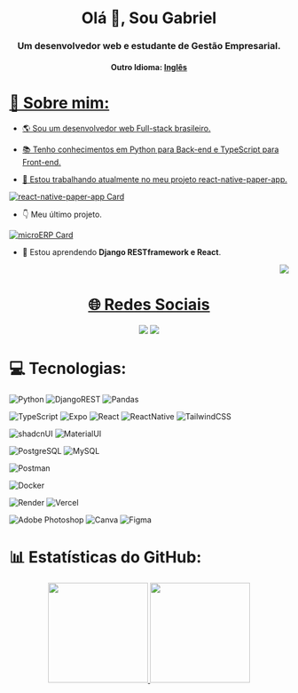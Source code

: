 <h1 align="center">Olá 👋, Sou Gabriel</h1>
<h3 align="center">Um desenvolvedor web e estudante de Gestão Empresarial.</h3>
<h4 align="center">Outro Idioma: <a href="https://github.com/Gabriel-Aguiar-Reis/Gabriel-Aguiar-Reis/tree/main/README.md">Inglês</h4>

# 💫 Sobre mim:

- 🌎 Sou um desenvolvedor web Full-stack brasileiro.
  
- 📚 Tenho conhecimentos em Python para Back-end e TypeScript para Front-end.

- 🔭 Estou trabalhando atualmente no meu projeto react-native-paper-app.

<div align="left" display= "flex">

  [![react-native-paper-app Card](https://github-readme-stats.vercel.app/api/pin/?username=gabriel-aguiar-reis&repo=react-native-paper-app&theme=github_dark&border_color=30363d)](https://github.com/gabriel-aguiar-reis/react-native-paper-app)
  
</div>

- 👇 Meu último projeto.
  
<div align="left" display= "flex">

  [![microERP Card](https://github-readme-stats.vercel.app/api/pin/?username=gabriel-aguiar-reis&repo=microERP&theme=github_dark&border_color=30363d)](https://github.com/gabriel-aguiar-reis/microERP)
  
</div>

- 🌱 Estou aprendendo **Django RESTframework e React**.

<div display= "flex" justify-content= "flex-end" align= "right">
  
  <a href="https://visitcount.itsvg.in">
    <img src="https://visitcount.itsvg.in/api?id=Gabriel-Aguiar-Reis&label=Profile%20Views&color=1&icon=5&pretty=true">
  
</div>

<h1 align= "center">🌐 Redes Sociais</h1>
<div align= "center">

  <a href = "mailto:lugafeagre@gmail.com">
    <img src="https://img.shields.io/badge/-Gmail-%23333?style=for-the-badge&logo=gmail&logoColor=white&color=red" target="_blank"></a>
  <a href="https://www.linkedin.com/in/gabriel-aguiar-reis" target="_blank">
    <img src="https://img.shields.io/badge/-LinkedIn-%230077B5?style=for-the-badge&logo=linkedin&logoColor=white" target="_blank"></a> 

</div>

# 💻 Tecnologias:
![Python](https://img.shields.io/badge/python-3670A0?style=for-the-badge&logo=python&logoColor=ffdd54&color=1e3a8a) ![DjangoREST](https://img.shields.io/badge/DJANGO%20REST-brightgreen?style=for-the-badge&logo=django&logoColor=EDEEF0&color=1e3a8a) ![Pandas](https://img.shields.io/badge/pandas-%23150458.svg?style=for-the-badge&logo=pandas&logoColor=white&color=1e3a8a)

![TypeScript](https://img.shields.io/badge/typescript-brightgreen?style=for-the-badge&logo=typescript&logoColor=blue&color=222222) ![Expo](https://img.shields.io/badge/Expo-brightgreen?style=for-the-badge&logo=expo&logoColor=EDEEF0&color=222222) ![React](https://img.shields.io/badge/react-brightgreen?style=for-the-badge&logo=react&logoColor=00D8FF&color=222222) ![ReactNative](https://img.shields.io/badge/react%20native-brightgreen?style=for-the-badge&logo=react&logoColor=00D8FF&color=222222) ![TailwindCSS](https://img.shields.io/badge/tailwindCSS-brightgreen?style=for-the-badge&logo=tailwindcss&logoColor=06B6D4&color=222222)

![shadcnUI](https://img.shields.io/badge/shadcnUI-brightgreen?style=for-the-badge&logo=shadcnui&logoColor=EDEEF0&color=222222) ![MaterialUI](https://img.shields.io/badge/MaterialUI-brightgreen?style=for-the-badge&logo=mui&logoColor=0073e6&color=222222)

![PostgreSQL](https://img.shields.io/badge/postgreSQL-brightgreen?style=for-the-badge&logo=postgresql&logoColor=white&color=172554) ![MySQL](https://img.shields.io/badge/MySQL-brightgreen?style=for-the-badge&logo=mysql&logoColor=white&color=172554) 

![Postman](https://img.shields.io/badge/Postman-FF6C37?style=for-the-badge&logo=postman&logoColor=white) 

![Docker](https://img.shields.io/badge/docker-%230db7ed.svg?style=for-the-badge&logo=docker&logoColor=white) 

![Render](https://img.shields.io/badge/render-brightgreen?style=for-the-badge&logo=render&color=222222) ![Vercel](https://img.shields.io/badge/vercel-brightgreen?style=for-the-badge&logo=vercel&color=222222)

![Adobe Photoshop](https://img.shields.io/badge/adobe%20photoshop-%2331A8FF.svg?style=for-the-badge&logo=adobephotoshop&logoColor=white&color=102A42) ![Canva](https://img.shields.io/badge/Canva-%2300C4CC.svg?style=for-the-badge&logo=Canva&logoColor=white&color=3B73DF) ![Figma](https://img.shields.io/badge/figma-%23F24E1E.svg?style=for-the-badge&logo=figma&logoColor=white&color=A555F6)
# 📊 Estatísticas do GitHub:
<div align="center" display= "flex">
  <a href="https://github.com/Gabriel-Aguiar-Reis">
  <img height="180em" src="https://github-readme-stats.vercel.app/api?username=Gabriel-Aguiar-Reis&theme=github_dark&hide_border=false&border_color=30363d&include_all_commits=false&count_private=true"/>
  <img height="180em" src="https://github-readme-stats.vercel.app/api/top-langs/?username=Gabriel-Aguiar-Reis&layout=compact&theme=github_dark&hide_border=false&include_all_commits=true&count_private=true&border_color=30363d"/>
 

